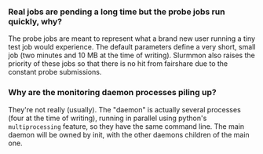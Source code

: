 ### Real jobs are pending a long time but the probe jobs run quickly, why?

The probe jobs are meant to represent what a brand new user running a tiny test job would experience.
The default parameters define a very short, small job (two minutes and 10 MB at the time of writing).
Slurmmon also raises the priority of these jobs so that there is no hit from fairshare due to the constant probe submissions.

### Why are the monitoring daemon processes piling up?

They're not really (usually).
The "daemon" is actually several processes (four at the time of writing), running in parallel using python's `multiprocessing` feature, so they have the same command line.
The main daemon will be owned by init, with the other daemons children of the main one.
